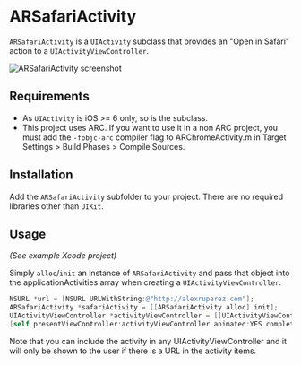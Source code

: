 # ARSafariActivity

`ARSafariActivity` is a `UIActivity` subclass that provides an "Open in Safari" action to a `UIActivityViewController`.

![ARSafariActivity screenshot](https://raw.github.com/alexruperez/ARSafariActivity/master/screenshot.png "ARSafariActivity screenshot")

## Requirements

- As `UIActivity` is iOS >= 6 only, so is the subclass.
- This project uses ARC. If you want to use it in a non ARC project, you must add the `-fobjc-arc` compiler flag to ARChromeActivity.m in Target Settings > Build Phases > Compile Sources.

## Installation

Add the `ARSafariActivity` subfolder to your project. There are no required libraries other than `UIKit`.

## Usage

*(See example Xcode project)*

Simply `alloc`/`init` an instance of `ARSafariActivity` and pass that object into the applicationActivities array when creating a `UIActivityViewController`.

```objectivec
NSURL *url = [NSURL URLWithString:@"http://alexruperez.com"];
ARSafariActivity *safariActivity = [[ARSafariActivity alloc] init];
UIActivityViewController *activityViewController = [[UIActivityViewController alloc] initWithActivityItems:@[url] applicationActivities:@[safariActivity]];
[self presentViewController:activityViewController animated:YES completion:nil];
```

Note that you can include the activity in any UIActivityViewController and it will only be shown to the user if there is a URL in the activity items.
